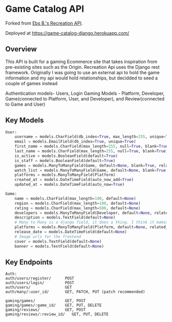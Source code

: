# Game Catalog API
Forked from [Ebs B.'s Recreation API](https://github.com/e-mbrown/p4-backend). 

Deployed at https://game-catalog-django.herokuapp.com/



## Overview

This API is built for a gaming Ecommerce site that takes inspiration from pre-existing sites such as the Origin. Recreation Api uses the Django rest framework. Originally I was going to use an external api to hold the game information and my api would hold relationships, but decidded to seed a couple of games instead

Authentication models- Users, Login
Gaming Models - Platform, Developer, Game(connected to Platform, User, and Developer), and Review(connected to Game and User)

## Key Models
```python
User:
    username = models.CharField(db_index=True, max_length=255, unique=True)
    email = models.EmailField(db_index=True, unique=True)
    first_name = models.CharField(max_length=255, null=True, blank=True)
    last_name = models.CharField(max_length=255, null=True, blank=True)
    is_active = models.BooleanField(default=True)
    is_staff = models.BooleanField(default=True)
    games = models.ManyToManyField(Game, default=None, blank=True, related_name='owned')
    watch_list = models.ManyToManyField(Game, default=None, blank=True, related_name='watcher')
    platforms = models.ManyToManyField(Platform)
    created_at = models.DateTimeField(auto_now_add=True)
    updated_at = models.DateTimeField(auto_now=True)
```
```python
Game:
    name = models.CharField(max_length=100, default=None)
    region = models.CharField(max_length=100, default=None)
    rating = models.CharField(max_length=500, default=None)
    developers = models.ManyToManyField(Developer, default=None, related_name='developers')
    description = models.TextField(default=None)
    # Many to Many is a django field, it does a thing. I think it makes a table thing
    platforms = models.ManyToManyField(Platform, default=None, related_name='games')
    release_date = models.DateTimeField(default=None)
    # Image urls for the frontend
    cover = models.TextField(default=None)
    banner = models.TextField(default=None)
```

## Key Endpoints
```
Auth:
auth/users/register/      POST
auth/users/login/         POST
auth/users/               GET
auth/many/:user_id/       GET, PATCH, PUT (patch recommended)
```
```Gaming API:
gaming/games/             GET, POST
gaming/games/:game_id/    GET, PUT, DELETE
gaming/reviews/           GET, POST
gaming/reviews/:review_id/   GET, PUT, DELETE
```

